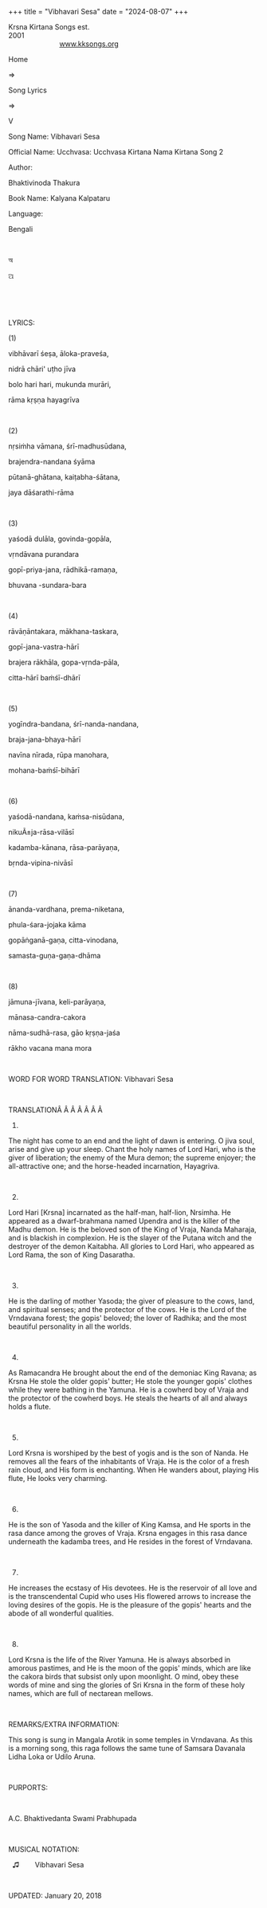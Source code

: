 +++ 
title = "Vibhavari Sesa"
date = "2024-08-07"
+++

Krsna Kirtana Songs est.
2001                                                                                                                                    
            
www.kksongs.org








Home
 
⇒
 
Song Lyrics
 
⇒
 
V


Song
Name: Vibhavari Sesa


Official
Name: Ucchvasa: Ucchvasa Kirtana Nama Kirtana Song 2


Author:

Bhaktivinoda Thakura


Book
Name: 
Kalyana Kalpataru


Language:

Bengali


 








অ






ଅ
















 








 


LYRICS:


(1)


vibhāvarī
śeṣa, āloka-praveśa,

nidrā chāri' uṭho jīva

bolo hari hari, mukunda murāri,

rāma kṛṣṇa hayagrīva


 


(2)


nṛsiṁha
vāmana, śrī-madhusūdana,

brajendra-nandana śyāma

pūtanā-ghātana, kaiṭabha-śātana,

jaya dāśarathi-rāma


 


(3)


yaśodā
dulāla, govinda-gopāla,

vṛndāvana purandara

gopī-priya-jana, rādhikā-ramaṇa,

bhuvana -sundara-bara


 


(4)


rāvāṇāntakara,
mākhana-taskara,

gopī-jana-vastra-hārī

brajera rākhāla, gopa-vṛnda-pāla,

citta-hārī baṁśī-dhārī


 


(5)


yogīndra-bandana,
śrī-nanda-nandana,

braja-jana-bhaya-hārī

navīna nīrada, rūpa manohara,

mohana-baṁśī-bihārī


 


(6)


yaśodā-nandana,
kaṁsa-nisūdana,

nikuÃ±ja-rāsa-vilāsī

kadamba-kānana, rāsa-parāyaṇa,

bṛnda-vipina-nivāsī


 


(7)


ānanda-vardhana,
prema-niketana,

phula-śara-jojaka kāma

gopāṅganā-gaṇa, citta-vinodana,

samasta-guṇa-gaṇa-dhāma


 


(8)


jāmuna-jīvana,
keli-parāyaṇa,

mānasa-candra-cakora

nāma-sudhā-rasa, gāo kṛṣṇa-jaśa

rākho vacana mana mora


 


WORD
FOR WORD TRANSLATION: 
Vibhavari
Sesa


 


TRANSLATIONÂ Â Â Â Â Â Â  


1)
The night has come to an end and the light of dawn is entering. O jiva soul,
arise and give up your sleep. Chant the holy names of Lord Hari, who is the giver
of liberation; the enemy of the Mura demon; the supreme enjoyer; the
all-attractive one; and the horse-headed incarnation, Hayagriva.


 


2)
Lord Hari [Krsna] incarnated as the half-man, half-lion, Nrsimha. He appeared
as a dwarf-brahmana named Upendra and is the killer of the Madhu demon. He is
the beloved son of the King of Vraja, Nanda Maharaja, and is blackish in
complexion. He is the slayer of the Putana witch and the destroyer of the demon
Kaitabha. All glories to Lord Hari, who appeared as Lord Rama, the son of King
Dasaratha.


 


3)
He is the darling of mother Yasoda; the giver of pleasure to the cows, land,
and spiritual senses; and the protector of the cows. He is the Lord of the
Vrndavana forest; the gopis' beloved; the lover of Radhika; and the most
beautiful personality in all the worlds.


 


4)
As Ramacandra He brought about the end of the demoniac King Ravana; as Krsna He
stole the older gopis' butter; He stole the younger gopis' clothes while they
were bathing in the Yamuna. He is a cowherd boy of Vraja and the protector of
the cowherd boys. He steals the hearts of all and always holds a flute.


 


5)
Lord Krsna is worshiped by the best of yogis and is the son of Nanda. He
removes all the fears of the inhabitants of Vraja. He is the color of a fresh
rain cloud, and His form is enchanting. When He wanders about, playing His
flute, He looks very charming.


 


6)
He is the son of Yasoda and the killer of King Kamsa, and He sports in the rasa
dance among the groves of Vraja. Krsna engages in this rasa dance underneath
the kadamba trees, and He resides in the forest of Vrndavana.


 


7)
He increases the ecstasy of His devotees. He is the reservoir of all love and
is the transcendental Cupid who uses His flowered arrows to increase the loving
desires of the gopis. He is the pleasure of the gopis' hearts and the abode of
all wonderful qualities.


 


8)
Lord Krsna is the life of the River Yamuna. He is always absorbed in amorous
pastimes, and He is the moon of the gopis' minds, which are like the cakora
birds that subsist only upon moonlight. O mind, obey these words of mine and
sing the glories of Sri Krsna in the form of these holy names, which are full
of nectarean mellows.


 


REMARKS/EXTRA
INFORMATION:


This
song is sung in Mangala Arotik in some temples in Vrndavana. As this is a
morning song, this raga follows the same tune of Samsara Davanala Lidha Loka or
Udilo Aruna.


 


PURPORTS:


       

A.C.
Bhaktivedanta Swami Prabhupada


 


MUSICAL
NOTATION:


 
♫
       
Vibhavari Sesa


 


UPDATED:
 January 20, 2018